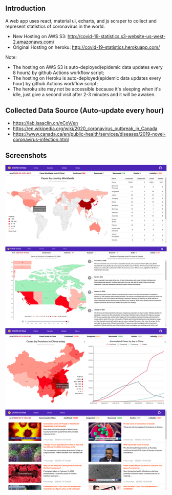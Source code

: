 
## Introduction
A web app uses react, material ui, echarts, and js scraper to collect and represent statistics of coronavirus in the world.
- New Hosting on AWS S3: http://covid-19-statistics.s3-website-us-west-2.amazonaws.com/
- Original Hosting on heroku: http://covid-19-statistics.herokuapp.com/

Note: 
- The hosting on AWS S3 is auto-deployed(epidemic data updates every 8 hours) by github Actions workflow script;
- The hosting on Heroku is auto-deployed(epidemic data updates every hour) by github Actions workflow script;
- The heroku site may not be accessible because it's sleeping when it's idle, just give a second visit after 2-3 minutes and it will be awaken.

## Collected Data Source (Auto-update every hour)
- https://lab.isaaclin.cn/nCoV/en
- https://en.wikipedia.org/wiki/2020_coronavirus_outbreak_in_Canada
- https://www.canada.ca/en/public-health/services/diseases/2019-novel-coronavirus-infection.html

## Screenshots
![Global Statistics](./screenshots/2.WorldStatistics.png#pic_center=960x500)
![Canada Statistics](./screenshots/3.CanadaStatistics.png#pic_center=960x500)
![China Statistics](./screenshots/1.ChinaStatistics.png#pic_center=960x500)
![News Feeds](./screenshots/4.NewsFeeds.png#pic_center=960x500)

